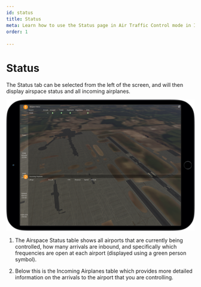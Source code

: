 ```yaml
---
id: status
title: Status
meta: Learn how to use the Status page in Air Traffic Control mode in Infinite Flight
order: 1

---
```


# Status

The Status tab can be selected from the left of the screen, and will then display airspace status and all incoming airplanes.



![ATC Status Page](_images/manual/frames/atc-status.png)



1. The Airspace Status table shows all airports that are currently being controlled, how many arrivals are inbound, and specifically which frequencies are open at each airport (displayed using a green person symbol).

   

2. Below this is the Incoming Airplanes table which provides more detailed information on the arrivals to the airport that you are controlling.